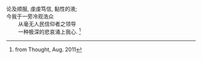 论及顺服, 虔虔笃信, 黏性的液;
<br>
今我于一旁冷观浩众
<br>
&nbsp;&nbsp;&nbsp;&nbsp;&nbsp;&nbsp;&nbsp;&nbsp;从毫无人民信仰者之领导
<br>
&nbsp;&nbsp;&nbsp;&nbsp;&nbsp;&nbsp;&nbsp;&nbsp;一种极深的悲哀涌上我心. [^1]

[^1]: from Thought, Aug. 2011
